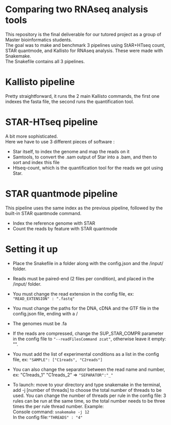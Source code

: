 # Comparing two RNAseq analysis tools

This repository is the final deliverable for our tutored project as a group of Master bioinformatics students.  
The goal was to make and benchmark 3 pipelines using StAR+HTseq count, STAR quantmode, and Kallisto for RNAseq analysis. These were made with Snakemake.  
The Snakefile contains all 3 pipelines.
  
# Kallisto pipeline  
Pretty straightforward, it runs the 2 main Kallisto commands, the first one indexes the fasta file, the second runs the quantification tool.  
  
# STAR-HTseq pipeline  
A bit more sophisticated.  
Here we have to use 3 different pieces of software :  
  - Star itself, to index the genome and map the reads on it  
  - Samtools, to convert the .sam output of Star into a .bam, and then to sort and index this file  
  - Htseq-count, which is the quantification tool for the reads we got using Star.  
  
# STAR quantmode pipeline  
This pipeline uses the same index as the previous pipeline, followed by the built-in STAR quantmode command.  
  - Index the reference genome with STAR    
  - Count the reads by feature with STAR quantmode   

# Setting it up  
- Place the Snakefile in a folder along with the config.json and the /input/ folder.  
- Reads must be paired-end (2 files per condition), and placed in the /input/ folder.  
- You must change the read extension in the config file, ex: `"READ_EXTENSION" : ".fastq"`  
- You must change the paths for the DNA, cDNA and the GTF file in the config.json file, ending with a /  
- The genomes must be .fa  
- If the reads are compressed, change the SUP_STAR_COMPR parameter in the config file to `"--readFilesCommand zcat"`, otherwise leave it empty: "".  
- You must add the list of experimental conditions as a list in the config file, ex: `"SAMPLE": ["C1reads", "C2reads"]`  
- You can also change the separator between the read name and number, ex: "C1reads_1" "C1reads_2" => `"SEPARATOR":"_"`  
  
- To launch: move to your directory and type snakemake in the terminal, add -j [number of threads] to choose the total number of threads to be used. You can change the number of threads per rule in the config file: 3 rules can be run at the same time, so the total number needs to be three times the per rule thread number. Example:  
Console command: `snakemake -j 12`  
In the config file:`"THREADS" : "4"`  

